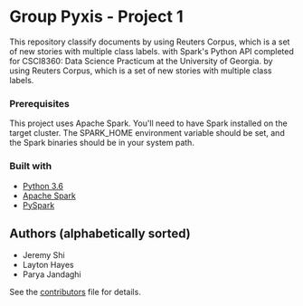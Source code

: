 # Group Pyxis - Project 1
This repository classify documents by using Reuters Corpus, which is a set of new stories with multiple class labels. with Spark's Python API completed for CSCI8360: Data Science Practicum at the University of Georgia.
by using Reuters Corpus, which is a set of new stories with multiple class labels.

### Prerequisites

This project uses Apache Spark. You'll need to have Spark installed on the target cluster.
The SPARK_HOME environment variable should be set, and the Spark binaries should be in your system path.

### Built with

- [Python 3.6](https://www.python.org/)
- [Apache Spark](https://spark.apache.org/)
- [PySpark](https://spark.apache.org/docs/0.9.0/python-programming-guide.html/)


## Authors (alphabetically sorted)
- Jeremy Shi
- Layton Hayes
- Parya Jandaghi

See the [contributors](./CONTRIBUTORS.md) file for details.
